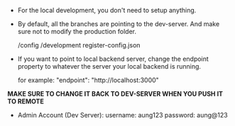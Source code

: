 - For the local development, you don't need to setup anything.

- By default, all the branches are pointing to the dev-server. And make sure not to modify the production folder.

  /config
  /development
  register-config.json

- If you want to point to local backend server, change the endpoint property to whatever the server your local backend is running.

  for example:
  "endpoint": "http://localhost:3000"

**MAKE SURE TO CHANGE IT BACK TO DEV-SERVER WHEN YOU PUSH IT TO REMOTE**

- Admin Account (Dev Server):
  username: aung123
  password: aung@123
